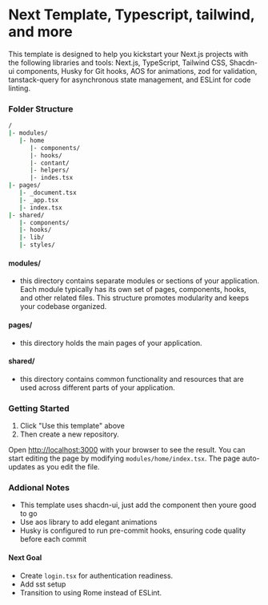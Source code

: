 # Next Template, Typescript, tailwind, and more

This template is designed to help you kickstart your Next.js projects with the following libraries and tools: Next.js, TypeScript, Tailwind CSS, Shacdn-ui components, Husky for Git hooks, AOS for animations, zod for validation, tanstack-query for asynchronous state management, and ESLint for code linting.

### Folder Structure

```bash
/
|- modules/
   |- home 
      |- components/
      |- hooks/
      |- contant/
      |- helpers/
      |- indes.tsx
|- pages/
   |- _document.tsx
   |- _app.tsx
   |- index.tsx
|- shared/
   |- components/
   |- hooks/
   |- lib/
   |- styles/
```

#### modules/

- this directory contains separate modules or sections of your application. Each module typically has its own set of pages, components, hooks, and other related files. This structure promotes modularity and keeps your codebase organized.

#### pages/

- this directory holds the main pages of your application.

#### shared/

- this directory contains common functionality and resources that are used across different parts of your application.

### Getting Started

1. Click "Use this template" above
2. Then create a new repository.

Open [http://localhost:3000](http://localhost:3000/) with your browser to see the result. You can start editing the page by modifying `modules/home/index.tsx`. The page auto-updates as you edit the file.

### Addional Notes

* This template uses shacdn-ui, just add the component then youre good to go
* Use aos library to add elegant animations
* Husky is configured to run pre-commit hooks, ensuring code quality before each commit

#### Next Goal

* Create `login.tsx` for authentication readiness.
* Add sst setup
* Transition to using Rome instead of ESLint.
